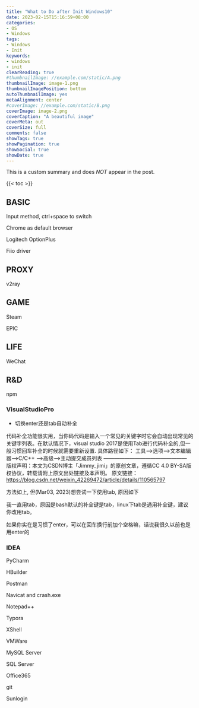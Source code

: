 ```yaml
---
title: "What to Do after Init Windows10"
date: 2023-02-15T15:16:59+08:00
categories:
- OS
- Windows
tags:
- Windows
- Init
keywords:
- windows
- init
clearReading: true
#thumbnailImage: //example.com/static/A.png
thumbnailImage: image-1.png
thumbnailImagePosition: bottom
autoThumbnailImage: yes
metaAlignment: center
#coverImage: //example.com/static/B.png
coverImage: image-2.png
coverCaption: "A beautiful image"
coverMeta: out
coverSize: full
comments: false
showTags: true
showPagination: true
showSocial: true
showDate: true
---
```


This is a custom summary and does *NOT* appear in the post.
<!--more-->

{{< toc >}}

## BASIC
Input method, ctrl+space to switch

Chrome as default browser

Logitech OptionPlus

Fiio driver




## PROXY
v2ray




## GAME
Steam

EPIC




## LIFE
WeChat




## R&D
npm

### VisualStudioPro

- 切换enter还是tab自动补全

代码补全功能很实用，当你码代码是输入一个常见的关键字时它会自动出现常见的关键字列表。在默认情况下，visual studio 2017是使用Tab进行代码补全的,但一般习惯回车补全的时候就需要重新设置.
具体路径如下：
工具–>选项–>文本编辑器–>C/C++ -->高级–>主动提交成员列表
————————————————
版权声明：本文为CSDN博主「Jimmy_jimi」的原创文章，遵循CC 4.0 BY-SA版权协议，转载请附上原文出处链接及本声明。
原文链接：https://blog.csdn.net/weixin_42269472/article/details/110565797

方法如上, 但(Mar03, 2023)想尝试一下使用tab, 原因如下

我一直用tab，原因是bash默认的补全键是tab，linux下tab是通用补全键，建议你改用tab。

如果你实在是习惯了enter，可以在回车换行前加个空格嘛，话说我很久以前也是用enter的


### IDEA

PyCharm

HBuilder

Postman

Navicat and crash.exe

Notepad++

Typora

XShell

VMWare

MySQL Server

SQL Server

Office365

git

Sunlogin
